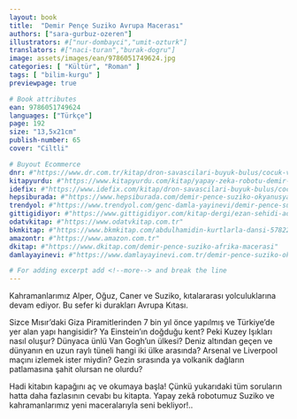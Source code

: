 ```yaml
---
layout: book
title:  "Demir Pençe Suziko Avrupa Macerası"
authors: ["sara-gurbuz-ozeren"]
illustrators: #["nur-dombayci","umit-ozturk"]
translators: #["naci-turan","burak-dogru"]
image: assets/images/ean/9786051749624.jpg
categories: [ "Kültür", "Roman" ]
tags: [ "bilim-kurgu" ]
previewpage: true

# Book attributes
ean: 9786051749624
languages: ["Türkçe"]
page: 192
size: "13,5x21cm"
publish-number: 65
cover: "Ciltli"

# Buyout Ecommerce
dnr: #"https://www.dr.com.tr/kitap/dron-savascilari-buyuk-bulus/cocuk-ve-genclik/genclik-10-yas/roman-oyku/urunno=0001800073001"
kitapyurdu: #"https://www.kitapyurdu.com/kitap/yapay-zeka-robotu-demir-pence-suziko-okyanusya-macerasi/560123.html&filter_name=Demir+Pen%C3%A7e+Suziko"
idefix: #"https://www.idefix.com/kitap/dron-savascilari-buyuk-bulus/cocuk-ve-genclik/genclik-10-yas/roman-oyku/urunno=0001800073001"
hepsiburada: #"https://www.hepsiburada.com/demir-pence-suziko-okyanusya-macerasi-sara-gurbuz-ozeren-p-HBV0000133ZPV"
trendyol: #"https://www.trendyol.com/genc-damla-yayinevi/demir-pence-suziko-okyanusya-macerasi-p-54825820"
gittigidiyor: #"https://www.gittigidiyor.com/kitap-dergi/ezan-sehidi-adnan-menderes_pdp_732728793"
odatvkitap: #"https://www.odatvkitap.com.tr"
bkmkitap: #"https://www.bkmkitap.com/abdulhamidin-kurtlarla-dansi-578226"
amazontr: #"https://www.amazon.com.tr"
dkitap: #"https://www.dkitap.com/demir-pence-suziko-afrika-macerasi"
damlayayinevi: #"https://www.damlayayinevi.com.tr/demir-pence-suziko-okyanusya-macerasi"

# For adding excerpt add <!--more--> and break the line
---
```

Kahramanlarımız Alper, Oğuz, Caner ve Suziko, kıtalararası yolculuklarına devam ediyor. Bu sefer ki durakları Avrupa Kıtası.

Sizce Mısır’daki Giza Piramitlerinden 7 bin yıl önce yapılmış ve Türkiye’de yer alan yapı hangisidir? Ya Einstein’ın doğduğu kent? Peki Kuzey Işıkları nasıl oluşur? Dünyaca ünlü Van Gogh’un ülkesi? Deniz altından geçen ve dünyanın en uzun raylı tüneli hangi iki ülke arasında? Arsenal ve Liverpool maçını izlemek ister miydin? Gezin sırasında ya volkanik dağların patlamasına şahit olursan ne olurdu?

Hadi kitabın kapağını aç ve okumaya başla! Çünkü yukarıdaki tüm soruların hatta daha fazlasının cevabı bu kitapta. Yapay zekâ robotumuz Suziko ve kahramanlarımız yeni maceralarıyla seni bekliyor!..
<!--more--> 
